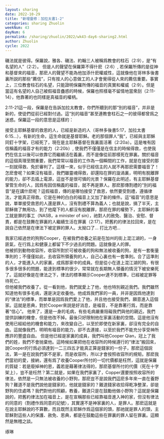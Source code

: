 ```yaml
---
layout: sharing
date: 2022-10-29
title: "新增靈修：加拉太書1-2"
categories: sharing Zhuolin
weekNum: 43
dayNum: 6
permalink: /sharing/zhuolin/2022/wk43-day6-sharing2.html
author: Zhuolin
cycle: 2022
---
```


磯法就是彼得。保羅說，雅各、磯法、約翰三人被稱爲教會的柱石（2:9），是“有名望的人”（2:2）。 但是人的聲望在保羅算不得什麽（2:6）, 若保羅所傳的是從神和基督來的福音，那麽人的聲望不能為他加添什麽權威性，這就像他在哥林多後書裏所説的那些“薦信”，只有按人的心意做工的人才會覺得從人來的薦信重要。事實上，三位教會柱石的名望，只能證明保羅所傳的福音的真實和權威（2:9）。但是當這有名望的人自己被假福音蠱惑的時候，保羅也照樣毫不留情地當衆刮（2:11-14），他靠著的也同樣是真福音的權柄。

2:11-21這一段，保羅是在告訴加拉太教會，你們所聽到的那“別的福音”，并非是新的，使徒們從前已經對付過。這“別的福音”甚至連教會柱石之一的彼得都曾爲之迷惑。保羅這一段的意思是這樣的：

接受主耶穌基督的救恩的人，已經是新造的人（哥林多後書5:17，加拉太書6:15…），有新的生命，這生命就是基督耶穌。老的那個罪人“我“，已經與主耶穌同釘十字架，已經死了，現在是主耶穌基督在我裏面活著（2:20a）。這是唯有因信稱義的福音才有的能力（2:20b）, 使我們不僅僅是在信主的時候得救，也使我們在信主以後可以依靠它而繼續活在義裏，而不是像從前那樣死在罪裏。關於福音的這個真理至關重要，我們常常以福音的工作為一個瞬間的工作，就是在接受的那一刻就得救、免於審判了。這樣一來，似乎已經信主的人就不再那麽需要福音了！怎麽會呢？如果沒有福音，我們雖靈魂得救，卻還陷在罪的漩渦裏，明明有脫離罪的能力，卻不去插上電源，這豈不是很可憐的光景？保羅在此明述，有主耶穌基督掌管生命的人，因爲有因信稱義的福音，就不再是罪人。那麽那傳割禮的“別的福音“是在講什麽呢？這假福音，傳的是哪怕接受了救恩，依然要受割禮，遵循律法，才能真正得救。它是在神的白白的福音上又加了新的條件。這“福音”的意思是說，單單接受救恩的人還是罪人，沒有割禮不算為義人；也就是說，搞了半天，主耶穌做了無用功，到了他麾下的人都沒有脫離罪，那麽在罪的權勢下，主耶穌的事工就是罪的事工（NASB，a minister of sin），祂對人的赦免、醫治、安慰、督責，都是在鼓舞在罪裏的人繼續生活在罪裏（2:17）。把舊約的律法拉回來，是在說自己依然是在律法下被定罪的罪人。太拗口了… 打比方吧…

我家已經過世的狗狗Cooper，在被我們收養之前是在加州的街上混江湖的，一身匪氣，在行爲上和健康上都留下不少過去的問題。這就像是人的罪。  
他被抓到動物收容所，收容所對於可被收養的狗和無法被收養的狗，是有一套衡量準則的；不僅僅如此，去收容所領養狗的人，自己心裏也有一套準則。合了這準則的人，才能進入人的家裏，成爲那家中的成員。但是從小在道上混江湖的狗，有很多很多很多的問題，能達到標準的很少，常常就在長期無人領養的情況下被安樂死了。這就好像是在律法之下，律法的標準顯示Cooper達不到標準，已經被定罪等待死亡。  
但他被我們收養了。從一看到他，我們就愛上了他，他也特別親近我們。我們雖然知道他有很多毛病，還是決定收養他。他成爲我們家的一員，并非是因爲他達到的“律法”的標準，而單單是因爲我們愛上了他，并且他也接受我們，願意進入這個家。這就是恩典，對於Cooper來説是好消息，是福音，不是靠著行爲，而是靠著“信心”。
他來了，還是一身的毛病，有些毛病嚴重阻礙我們與他的親近。我們提供訓練的機會，但是他改不掉。最後只好限制他在家裏活動的空間。這是他沒有使用已經給他的機會和能力，來改變自己，以至於即使在新家裏，卻沒有完全的自由。這就像我們，明明有福音的能力，卻不去連接，以至於我們不能充分享受神所應許的豐盛自由。
但是他已經是家裏的成員，我們叫他Cooper Qian，冠上了我們的姓，我們不會抛棄他。這時候如果把他在收容所的時候遵行的“律法”搬回來，說Cooper的行爲必須達到一二三四五才能真正算是錢家的一份子，那麽這個説法，第一是在說我們家不是家，而是收容所，所以才會按照收容所的規矩。那麽我們當初的愛，接納，還有爲了收養Cooper所付的一切代價都是枉然，這就是保羅的質疑：若是廢掉神的恩，義若是藉著律法得的，那麽基督所付的代價（死在十字架上），豈不是枉然？第二就是，如果在我們家裏了，Copper還要按照收容所的律法，依然是一只無法被收養的小野狗，那麽豈不是說我們這麽多年來一直在養野狗？難道不是我們說他是錢家的，他就是錢家的？難道錢家收拾得乾净整潔，卻是野狗的住處嗎？我們對他的照顧，教養，難道只是在鼓勵他做小野狗？這就是保羅說的，把舊約律法加在福音上，是在宣稱那些已經靠福音進入神的家，但沒有律法的同意的（割禮作爲同意的記號），其實還不是神家裏的人，是罪人。那麽這就是在說主耶穌說的不算數，而且既然主耶穌作爲這個家的頭，那祂就是罪人的頭，主耶穌對這些人的保護、赦免、恩典，都是在鼓勵這些在罪裏的罪人留在罪裏。這顯然是無稽之談。

琢琳


